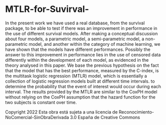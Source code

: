# MTLR-for-Suvirval-
In the present work we have used a real database, from the survival package, to be able to test if there was an improvement in performance in the use of different survival models.
After making a conceptual discussion about four models, a parametric model, a semi-parametric model, a non-parametric model, and another within the category of machine learning, we have shown that the models have different performances. Possibly the answer to this improvement in performance lies in the use of censored data differently within the development of each model, as evidenced in the theory analysed in this paper.
We base the previous hypothesis on the fact that the model that has the best performance, measured by the C-index, is the multitask logistic regression (MTLR) model, which is essentially a collection of logistic regression models built at different time intervals. to determine the probability that the event of interest would occur during each interval. The results provided by the MTLR are similar to the CoxPH model without relying on the CoxPH assumption that the hazard function for the two subjects is constant over time. 

Copyright 2022
Esta obra está sujeta a una licencia de 
Reconocimiento-NoComercial-SinObraDerivada 
3.0 España de Creative Commons

